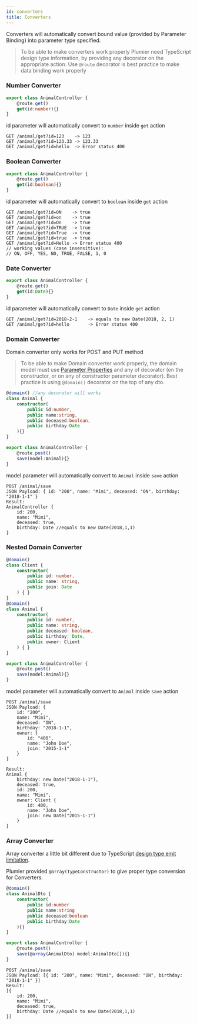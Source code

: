```yaml
---
id: converters
title: Converters
---
```


Converters will automatically convert bound value (provided by Parameter Binding) into parameter type specified.

> To be able to make converters work properly Plumier need TypeScript design type information, by providing any decorator on the appropriate action. Use `@route` decorator is best practice to make data binding work properly

### Number Converter

```typescript
export class AnimalController {
    @route.get()
    get(id:number){}
}
```
id parameter will automatically convert to `number` inside `get` action
```
GET /animal/get?id=123    -> 123
GET /animal/get?id=123.33 -> 123.33
GET /animal/get?id=hello  -> Error status 400 
```

### Boolean Converter
```typescript
export class AnimalController {
    @route.get()
    get(id:boolean){}
}
```
id parameter will automatically convert to `boolean` inside `get` action
```
GET /animal/get?id=ON    -> true
GET /animal/get?id=on    -> true
GET /animal/get?id=On    -> true
GET /animal/get?id=TRUE  -> true
GET /animal/get?id=True  -> true
GET /animal/get?id=true  -> true
GET /animal/get?id=Hello -> Error status 400 
// working values (case insensitive): 
// ON, OFF, YES, NO, TRUE, FALSE, 1, 0
```

### Date Converter
```typescript
export class AnimalController {
    @route.get()
    get(id:Date){}
}
```
id parameter will automatically convert to `Date` inside `get` action
```
GET /animal/get?id=2018-2-1    -> equals to new Date(2018, 2, 1)
GET /animal/get?id=hello       -> Error status 400
```

### Domain Converter
Domain converter only works for POST and PUT method

> To be able to make Domain converter work properly, the domain model must use [Parameter Properties](https://www.typescriptlang.org/docs/handbook/classes.html#parameter-properties) and any of decorator (on the constructor, or on any of constructor parameter decorator). Best practice is using `@domain()` decorator on the top of any dto.

```typescript
@domain() //any decorator will works
class Animal {
    constructor(
        public id:number,
        public name:string,
        public deceased:boolean,
        public birthday:Date
    ){}
}

export class AnimalController {
    @route.post()
    save(model:Animal){}
}
```
model parameter will automatically convert to `Animal` inside `save` action
```
POST /animal/save
JSON Payload: { id: "200", name: "Mimi", deceased: "ON", birthday: "2018-1-1" }
Result: 
AnimalController {
    id: 200,
    name: "Mimi",
    deceased: true,
    birthday: Date //equals to new Date(2018,1,1)
}
```

### Nested Domain Converter
```typescript
@domain()
class Client {
    constructor(
        public id: number,
        public name: string,
        public join: Date
    ) { }
}
@domain()
class Animal {
    constructor(
        public id: number,
        public name: string,
        public deceased: boolean,
        public birthday: Date,
        public owner: Client
    ) { }
}

export class AnimalController {
    @route.post()
    save(model:Animal){}
}
```
model parameter will automatically convert to `Animal` inside `save` action
```
POST /animal/save
JSON Payload: {
    id: "200",
    name: "Mimi",
    deceased: "ON",
    birthday: "2018-1-1",
    owner: {
        id: "400",
        name: "John Doe",
        join: "2015-1-1"
    }
}

Result: 
Animal {
    birthday: new Date("2018-1-1"), 
    deceased: true, 
    id: 200, 
    name: "Mimi",
    owner: Client {
        id: 400,
        name: "John Doe",
        join: new Date("2015-1-1")
    }
}
```

### Array Converter
Array converter a little bit different due to TypeScript [design type emit limitation](https://github.com/Microsoft/TypeScript/issues/12463).

Plumier provided `@array(TypeConstructor)` to give proper type conversion for Converters.

```typescript
@domain() 
class AnimalDto {
    constructor(
        public id:number
        public name:string
        public deceased:boolean
        public birthday:Date
    ){}
}

export class AnimalController {
    @route.post()
    save(@array(AnimalDto) model:AnimalDto[]){}
}
```
```
POST /animal/save
JSON Payload: [{ id: "200", name: "Mimi", deceased: "ON", birthday: "2018-1-1" }]
Result: 
[{
    id: 200,
    name: "Mimi",
    deceased: true,
    birthday: Date //equals to new Date(2018,1,1)
}]
```


